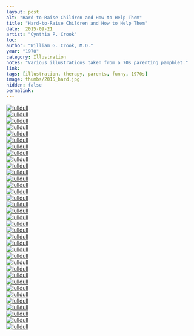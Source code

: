 ```yaml
---
layout: post
alt: "Hard-to-Raise Children and How to Help Them"
title: "Hard-to-Raise Children and How to Help Them"
date:  2015-09-21
artist: "Cynthia P. Crook"
loc: 
author: "William G. Crook, M.D."
year: "1970"
category: Illustration
notes: "Various illustrations taken from a 70s parenting pamphlet."
link: 
tags: [illustration, therapy, parents, funny, 1970s]
image: thumbs/2015_hard.jpg
hidden: false
permalink:
---
```






<div class="post_image">
	<a href="{{ site.baseurl }}/images/posts/2015_hard/001.jpg" target="_blank">
	<img src="{{ site.baseurl }}/images/posts/2015_hard/001.jpg" alt="lulldull"></a>
</div>

<div class="post_image">
	<a href="{{ site.baseurl }}/images/posts/2015_hard/002.jpg" target="_blank">
	<img src="{{ site.baseurl }}/images/posts/2015_hard/002.jpg" alt="lulldull"></a>
</div>

<div class="post_image">
	<a href="{{ site.baseurl }}/images/posts/2015_hard/003.jpg" target="_blank">
	<img src="{{ site.baseurl }}/images/posts/2015_hard/003.jpg" alt="lulldull"></a>
</div>

<div class="post_image">
	<a href="{{ site.baseurl }}/images/posts/2015_hard/004.jpg" target="_blank">
	<img src="{{ site.baseurl }}/images/posts/2015_hard/004.jpg" alt="lulldull"></a>
</div>

<div class="post_image">
	<a href="{{ site.baseurl }}/images/posts/2015_hard/005.jpg" target="_blank">
	<img src="{{ site.baseurl }}/images/posts/2015_hard/005.jpg" alt="lulldull"></a>
</div>

<div class="post_image">
	<a href="{{ site.baseurl }}/images/posts/2015_hard/006.jpg" target="_blank">
	<img src="{{ site.baseurl }}/images/posts/2015_hard/006.jpg" alt="lulldull"></a>
</div>

<div class="post_image">
	<a href="{{ site.baseurl }}/images/posts/2015_hard/007.jpg" target="_blank">
	<img src="{{ site.baseurl }}/images/posts/2015_hard/007.jpg" alt="lulldull"></a>
</div>


<div class="post_image">
	<a href="{{ site.baseurl }}/images/posts/2015_hard/008.jpg" target="_blank">
	<img src="{{ site.baseurl }}/images/posts/2015_hard/008.jpg" alt="lulldull"></a>
</div>

<div class="post_image">
	<a href="{{ site.baseurl }}/images/posts/2015_hard/009.jpg" target="_blank">
	<img src="{{ site.baseurl }}/images/posts/2015_hard/009.jpg" alt="lulldull"></a>
</div>

<div class="post_image">
	<a href="{{ site.baseurl }}/images/posts/2015_hard/010.jpg" target="_blank">
	<img src="{{ site.baseurl }}/images/posts/2015_hard/010.jpg" alt="lulldull"></a>
</div>


<div class="post_image">
	<a href="{{ site.baseurl }}/images/posts/2015_hard/011.jpg" target="_blank">
	<img src="{{ site.baseurl }}/images/posts/2015_hard/011.jpg" alt="lulldull"></a>
</div>


<div class="post_image">
	<a href="{{ site.baseurl }}/images/posts/2015_hard/012.jpg" target="_blank">
	<img src="{{ site.baseurl }}/images/posts/2015_hard/012.jpg" alt="lulldull"></a>
</div>


<div class="post_image">
	<a href="{{ site.baseurl }}/images/posts/2015_hard/013.jpg" target="_blank">
	<img src="{{ site.baseurl }}/images/posts/2015_hard/013.jpg" alt="lulldull"></a>
</div>


<div class="post_image">
	<a href="{{ site.baseurl }}/images/posts/2015_hard/014.jpg" target="_blank">
	<img src="{{ site.baseurl }}/images/posts/2015_hard/014.jpg" alt="lulldull"></a>
</div>


<div class="post_image">
	<a href="{{ site.baseurl }}/images/posts/2015_hard/015.jpg" target="_blank">
	<img src="{{ site.baseurl }}/images/posts/2015_hard/015.jpg" alt="lulldull"></a>
</div>

<div class="post_image">
	<a href="{{ site.baseurl }}/images/posts/2015_hard/016.jpg" target="_blank">
	<img src="{{ site.baseurl }}/images/posts/2015_hard/016.jpg" alt="lulldull"></a>
</div>

<div class="post_image">
	<a href="{{ site.baseurl }}/images/posts/2015_hard/017.jpg" target="_blank">
	<img src="{{ site.baseurl }}/images/posts/2015_hard/017.jpg" alt="lulldull"></a>
</div>

<div class="post_image">
	<a href="{{ site.baseurl }}/images/posts/2015_hard/018.jpg" target="_blank">
	<img src="{{ site.baseurl }}/images/posts/2015_hard/018.jpg" alt="lulldull"></a>
</div>

<div class="post_image">
	<a href="{{ site.baseurl }}/images/posts/2015_hard/019.jpg" target="_blank">
	<img src="{{ site.baseurl }}/images/posts/2015_hard/019.jpg" alt="lulldull"></a>
</div>

<div class="post_image">
	<a href="{{ site.baseurl }}/images/posts/2015_hard/020.jpg" target="_blank">
	<img src="{{ site.baseurl }}/images/posts/2015_hard/020.jpg" alt="lulldull"></a>
</div>

<div class="post_image">
	<a href="{{ site.baseurl }}/images/posts/2015_hard/021.jpg" target="_blank">
	<img src="{{ site.baseurl }}/images/posts/2015_hard/021.jpg" alt="lulldull"></a>
</div>

<div class="post_image">
	<a href="{{ site.baseurl }}/images/posts/2015_hard/022.jpg" target="_blank">
	<img src="{{ site.baseurl }}/images/posts/2015_hard/022.jpg" alt="lulldull"></a>
</div>

<div class="post_image">
	<a href="{{ site.baseurl }}/images/posts/2015_hard/023.jpg" target="_blank">
	<img src="{{ site.baseurl }}/images/posts/2015_hard/023.jpg" alt="lulldull"></a>
</div>

<div class="post_image">
	<a href="{{ site.baseurl }}/images/posts/2015_hard/024.jpg" target="_blank">
	<img src="{{ site.baseurl }}/images/posts/2015_hard/024.jpg" alt="lulldull"></a>
</div>

<div class="post_image">
	<a href="{{ site.baseurl }}/images/posts/2015_hard/025.jpg" target="_blank">
	<img src="{{ site.baseurl }}/images/posts/2015_hard/025.jpg" alt="lulldull"></a>
</div>

<div class="post_image">
	<a href="{{ site.baseurl }}/images/posts/2015_hard/026.jpg" target="_blank">
	<img src="{{ site.baseurl }}/images/posts/2015_hard/026.jpg" alt="lulldull"></a>
</div>

<div class="post_image">
	<a href="{{ site.baseurl }}/images/posts/2015_hard/027.jpg" target="_blank">
	<img src="{{ site.baseurl }}/images/posts/2015_hard/027.jpg" alt="lulldull"></a>
</div>

<div class="post_image">
	<a href="{{ site.baseurl }}/images/posts/2015_hard/028.jpg" target="_blank">
	<img src="{{ site.baseurl }}/images/posts/2015_hard/028.jpg" alt="lulldull"></a>
</div>

<div class="post_image">
	<a href="{{ site.baseurl }}/images/posts/2015_hard/029.jpg" target="_blank">
	<img src="{{ site.baseurl }}/images/posts/2015_hard/029.jpg" alt="lulldull"></a>
</div>

<div class="post_image">
	<a href="{{ site.baseurl }}/images/posts/2015_hard/030.jpg" target="_blank">
	<img src="{{ site.baseurl }}/images/posts/2015_hard/030.jpg" alt="lulldull"></a>
</div>

<div class="post_image">
	<a href="{{ site.baseurl }}/images/posts/2015_hard/031.jpg" target="_blank">
	<img src="{{ site.baseurl }}/images/posts/2015_hard/031.jpg" alt="lulldull"></a>
</div>

<div class="post_image">
	<a href="{{ site.baseurl }}/images/posts/2015_hard/032.jpg" target="_blank">
	<img src="{{ site.baseurl }}/images/posts/2015_hard/032.jpg" alt="lulldull"></a>
</div>

<div class="post_image">
	<a href="{{ site.baseurl }}/images/posts/2015_hard/033.jpg" target="_blank">
	<img src="{{ site.baseurl }}/images/posts/2015_hard/033.jpg" alt="lulldull"></a>
</div>

<div class="post_image">
	<a href="{{ site.baseurl }}/images/posts/2015_hard/034.jpg" target="_blank">
	<img src="{{ site.baseurl }}/images/posts/2015_hard/034.jpg" alt="lulldull"></a>
</div>

<div class="post_image">
	<a href="{{ site.baseurl }}/images/posts/2015_hard/035.jpg" target="_blank">
	<img src="{{ site.baseurl }}/images/posts/2015_hard/035.jpg" alt="lulldull"></a>
</div>